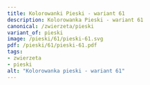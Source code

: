 ```yaml
---
title: Kolorowanki Pieski - wariant 61
description: Kolorowanka Pieski - wariant 61
canonical: /zwierzeta/pieski
variant_of: pieski
image: /pieski/61/pieski-61.svg
pdf: /pieski/61/pieski-61.pdf
tags:
- zwierzeta
- pieski
alt: "Kolorowanka pieski - wariant 61"
---
```

